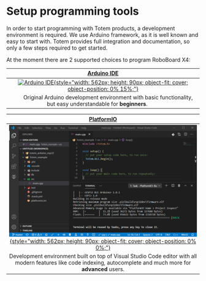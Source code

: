 # Setup programming tools

In order to start programming with Totem products, a development environment is required. We use Arduino framework, as it is well known and easy to start with. Totem provides full integration and documentation, so only a few steps required to get started.  

At the moment there are 2 supported choices to program RoboBoard X4:

| [Arduino IDE](arduino-ide) |
| :-----: |
| [![Arduino IDE](/assets/images/arduino-ide-image1.png){style="width: 562px; height: 90px; object-fit: cover; object-position: 0% 15%;"}](arduino-ide) |
| &nbsp;&nbsp;&nbsp;&nbsp;&nbsp;&nbsp; Original Arduino development environment with basic functionality, but easy understandable for **beginners**. &nbsp;&nbsp;&nbsp;&nbsp;&nbsp;&nbsp;&nbsp; |


| [PlatformIO](platformio) |
| :-----: |
| [![PlatformIO](/assets/images/platformio_ide_1.png){style="width: 562px; height: 90px; object-fit: cover; object-position: 0% 0%;"}](platformio) |
| Development environment built on top of Visual Studio Code editor with all modern features like code indexing, autocomplete and much more for **advanced** users. |